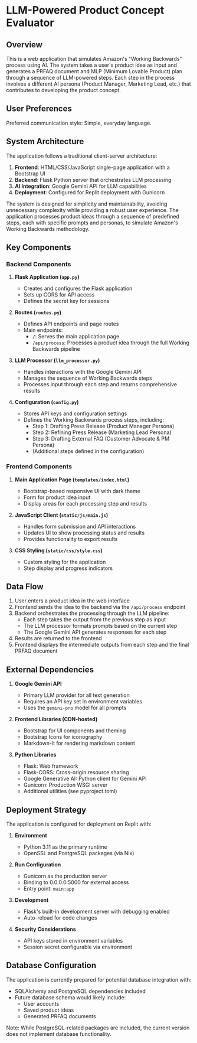 # LLM-Powered Product Concept Evaluator

## Overview

This is a web application that simulates Amazon's "Working Backwards" process using AI. The system takes a user's product idea as input and generates a PRFAQ document and MLP (Minimum Lovable Product) plan through a sequence of LLM-powered steps. Each step in the process involves a different AI persona (Product Manager, Marketing Lead, etc.) that contributes to developing the product concept.

## User Preferences

Preferred communication style: Simple, everyday language.

## System Architecture

The application follows a traditional client-server architecture:

1. **Frontend**: HTML/CSS/JavaScript single-page application with a Bootstrap UI
2. **Backend**: Flask Python server that orchestrates LLM processing
3. **AI Integration**: Google Gemini API for LLM capabilities
4. **Deployment**: Configured for Replit deployment with Gunicorn

The system is designed for simplicity and maintainability, avoiding unnecessary complexity while providing a robust user experience. The application processes product ideas through a sequence of predefined steps, each with specific prompts and personas, to simulate Amazon's Working Backwards methodology.

## Key Components

### Backend Components

1. **Flask Application (`app.py`)**
   - Creates and configures the Flask application
   - Sets up CORS for API access
   - Defines the secret key for sessions

2. **Routes (`routes.py`)**
   - Defines API endpoints and page routes
   - Main endpoints:
     - `/`: Serves the main application page
     - `/api/process`: Processes a product idea through the full Working Backwards pipeline

3. **LLM Processor (`llm_processor.py`)**
   - Handles interactions with the Google Gemini API
   - Manages the sequence of Working Backwards steps
   - Processes input through each step and returns comprehensive results

4. **Configuration (`config.py`)**
   - Stores API keys and configuration settings
   - Defines the Working Backwards process steps, including:
     - Step 1: Drafting Press Release (Product Manager Persona)
     - Step 2: Refining Press Release (Marketing Lead Persona)
     - Step 3: Drafting External FAQ (Customer Advocate & PM Persona)
     - (Additional steps defined in the configuration)

### Frontend Components

1. **Main Application Page (`templates/index.html`)**
   - Bootstrap-based responsive UI with dark theme
   - Form for product idea input
   - Display areas for each processing step and results

2. **JavaScript Client (`static/js/main.js`)**
   - Handles form submission and API interactions
   - Updates UI to show processing status and results
   - Provides functionality to export results

3. **CSS Styling (`static/css/style.css`)**
   - Custom styling for the application
   - Step display and progress indicators

## Data Flow

1. User enters a product idea in the web interface
2. Frontend sends the idea to the backend via the `/api/process` endpoint
3. Backend orchestrates the processing through the LLM pipeline:
   - Each step takes the output from the previous step as input
   - The LLM processor formats prompts based on the current step
   - The Google Gemini API generates responses for each step
4. Results are returned to the frontend
5. Frontend displays the intermediate outputs from each step and the final PRFAQ document

## External Dependencies

1. **Google Gemini API**
   - Primary LLM provider for all text generation
   - Requires an API key set in environment variables
   - Uses the `gemini-pro` model for all prompts

2. **Frontend Libraries (CDN-hosted)**
   - Bootstrap for UI components and theming
   - Bootstrap Icons for iconography
   - Markdown-it for rendering markdown content

3. **Python Libraries**
   - Flask: Web framework
   - Flask-CORS: Cross-origin resource sharing
   - Google Generative AI: Python client for Gemini API
   - Gunicorn: Production WSGI server
   - Additional utilities (see pyproject.toml)

## Deployment Strategy

The application is configured for deployment on Replit with:

1. **Environment**
   - Python 3.11 as the primary runtime
   - OpenSSL and PostgreSQL packages (via Nix)

2. **Run Configuration**
   - Gunicorn as the production server
   - Binding to 0.0.0.0:5000 for external access
   - Entry point: `main:app`

3. **Development**
   - Flask's built-in development server with debugging enabled
   - Auto-reload for code changes

4. **Security Considerations**
   - API keys stored in environment variables
   - Session secret configurable via environment

## Database Configuration

The application is currently prepared for potential database integration with:
- SQLAlchemy and PostgreSQL dependencies included
- Future database schema would likely include:
  - User accounts
  - Saved product ideas
  - Generated PRFAQ documents

Note: While PostgreSQL-related packages are included, the current version does not implement database functionality.